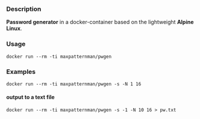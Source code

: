 ### Description

**Password generator** in a docker-container based on the lightweight **Alpine Linux**.

### Usage

    docker run --rm -ti maxpatternman/pwgen

### Examples

    docker run --rm -ti maxpatternman/pwgen -s -N 1 16

#### output to a text file

    docker run --rm -ti maxpatternman/pwgen -s -1 -N 10 16 > pw.txt

